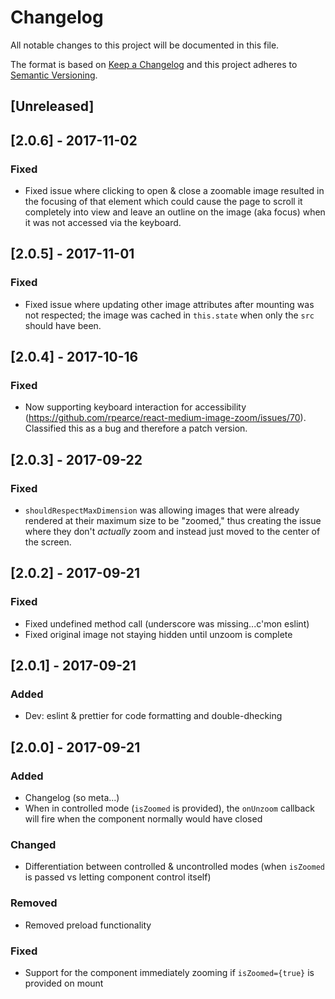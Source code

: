 # Changelog
All notable changes to this project will be documented in this file.

The format is based on [Keep a Changelog](http://keepachangelog.com/en/1.0.0/)
and this project adheres to [Semantic Versioning](http://semver.org/spec/v2.0.0.html).

## [Unreleased]

## [2.0.6] - 2017-11-02

### Fixed
- Fixed issue where clicking to open & close a zoomable image resulted in the focusing of that element which could cause the page to scroll it completely into view and leave an outline on the image (aka focus) when it was not accessed via the keyboard.

## [2.0.5] - 2017-11-01

### Fixed
- Fixed issue where updating other image attributes after mounting was not respected; the image was cached in `this.state` when only the `src` should have been.

## [2.0.4] - 2017-10-16

### Fixed
- Now supporting keyboard interaction for accessibility (https://github.com/rpearce/react-medium-image-zoom/issues/70). Classified this as a bug and therefore a patch version.

## [2.0.3] - 2017-09-22

### Fixed
- `shouldRespectMaxDimension` was allowing images that were already rendered at their maximum size to be "zoomed," thus creating the issue where they don't _actually_ zoom and instead just moved to the center of the screen.

## [2.0.2] - 2017-09-21

### Fixed
- Fixed undefined method call (underscore was missing...c'mon eslint)
- Fixed original image not staying hidden until unzoom is complete

## [2.0.1] - 2017-09-21

### Added
- Dev: eslint & prettier for code formatting and double-dhecking

## [2.0.0] - 2017-09-21

### Added
- Changelog (so meta...)
- When in controlled mode (`isZoomed` is provided), the `onUnzoom` callback will fire when the component normally would have closed

### Changed
- Differentiation between controlled & uncontrolled modes (when `isZoomed` is passed vs letting component control itself)

### Removed
- Removed preload functionality

### Fixed
- Support for the component immediately zooming if `isZoomed={true}` is provided on mount
